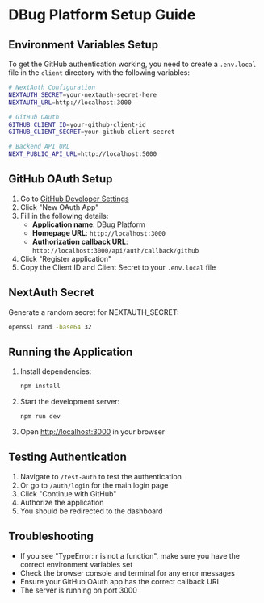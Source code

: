 # DBug Platform Setup Guide

## Environment Variables Setup

To get the GitHub authentication working, you need to create a `.env.local` file in the `client` directory with the following variables:

```bash
# NextAuth Configuration
NEXTAUTH_SECRET=your-nextauth-secret-here
NEXTAUTH_URL=http://localhost:3000

# GitHub OAuth
GITHUB_CLIENT_ID=your-github-client-id
GITHUB_CLIENT_SECRET=your-github-client-secret

# Backend API URL
NEXT_PUBLIC_API_URL=http://localhost:5000
```

## GitHub OAuth Setup

1. Go to [GitHub Developer Settings](https://github.com/settings/developers)
2. Click "New OAuth App"
3. Fill in the following details:
   - **Application name**: DBug Platform
   - **Homepage URL**: `http://localhost:3000`
   - **Authorization callback URL**: `http://localhost:3000/api/auth/callback/github`
4. Click "Register application"
5. Copy the Client ID and Client Secret to your `.env.local` file

## NextAuth Secret

Generate a random secret for NEXTAUTH_SECRET:

```bash
openssl rand -base64 32
```

## Running the Application

1. Install dependencies:

   ```bash
   npm install
   ```

2. Start the development server:

   ```bash
   npm run dev
   ```

3. Open [http://localhost:3000](http://localhost:3000) in your browser

## Testing Authentication

1. Navigate to `/test-auth` to test the authentication
2. Or go to `/auth/login` for the main login page
3. Click "Continue with GitHub"
4. Authorize the application
5. You should be redirected to the dashboard

## Troubleshooting

- If you see "TypeError: r is not a function", make sure you have the correct environment variables set
- Check the browser console and terminal for any error messages
- Ensure your GitHub OAuth app has the correct callback URL
- The server is running on port 3000
